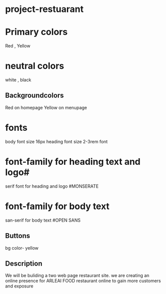 # project-restuarant
# Primary colors 
Red , Yellow
# neutral colors
white , black

## Backgroundcolors
Red on homepage
Yellow on menupage

# fonts
body font size 16px
heading font size 2-3rem
font

# font-family for heading text and logo#
serif font for  heading and logo #MONSERATE
# font-family for body text
san-serif for body text #OPEN SANS

## Buttons
bg color- yellow

## Description
We will be buliding a two web page restaurant site. we are creating an 
online presence for ARLEAI FOOD restaurant online to gain more customers and exposure
